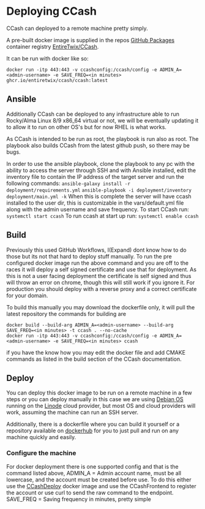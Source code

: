 # Deploying CCash

CCash can deployed to a remote machine pretty simply.

A pre-built docker image is supplied in the repos [GitHub Packages](https://github.com/features/packages) container registry [EntireTwix/CCash](https://github.com/EntireTwix/CCash/packages/851105).

It can be run with docker like so:

```
docker run -itp 443:443 -v ccashconfig:/ccash/config -e ADMIN_A=<admin-username> -e SAVE_FREQ=<in minutes> ghcr.io/entiretwix/ccash/ccash:latest
```

## Ansible
Additionally CCash can be deployed to any infrastructure able to run Rocky/Alma Linux 8/9 x86_64 virtual or not, we will be eventually updating it to allow it to run on other OS's but for now RHEL is what works. 

As CCash is intended to be run as root, the playbook is run also as root. The playbook also builds CCash from the latest github push, so there may be bugs.

In order to use the ansible playbook, clone the playbook to any pc with the ability to access the server through SSH and with Ansible installed, edit the inventory file to contain the IP address of the target server and run the following commands:
```ansible-galaxy install -r deployment/requirements.yml```
```ansible-playbook -i deployment/inventory deployment/main.yml -k```
When this is complete the server will have ccash installed to the user dir, this is customizable in the vars/default.yml file along with the admin username and save frequency.
To start CCash run:
```systemctl start ccash```
To run ccash at start up run:
```systemctl enable ccash```

## Build
Previously this used GitHub Workflows, I(Expand) dont know how to do those but its not that hard to deploy stuff manually. To run the pre configured docker image run the above command and you are off to the races it will deploy a self signed certificate and use that for deployment. As this is not a user facing deployment the certificate is self signed and thus will throw an error on chrome, though this will still work if you ignore it. For production you should deploy with a reverse proxy and a correct certificate for your domain.

To build this manually you may download the dockerfile only, it will pull the latest repository the commands for building are
```
docker build --build-arg ADMIN_A=<admin-username> --build-arg SAVE_FREQ=<in minutes> -t ccash . --no-cache
docker run -itp 443:443 -v ccashconfig:/ccash/config -e ADMIN_A=<admin-username> -e SAVE_FREQ=<in minutes> ccash
```
if you have the know how you may edit the docker file and add CMAKE commands as listed in the build section of the CCash documentation.

## Deploy

You can deploy this docker image to be run on a remote machine in a few steps or you can deploy manually in this case we are using [Debian OS](https://www.debian.org/) running on the [Linode](https://www.linode.com/) cloud provider, but most OS and cloud providers will work, assuming the machine can run an SSH server.

Additionally, there is a dockerfile where you can build it yourself or a repository available on [dockerhub](https://hub.docker.com/r/expandsys/ccash) for you to just pull and run on any machine quickly and easily.

### Configure the machine
For docker deployment there is one supported config and that is the command listed above, 
 ADMIN_A = Admin account name, must be all lowercase, and the account must be created before use. To do this either use the [CCashDeploy](https://hub.docker.com/r/expandsys/ccashdeploy) docker image and use the CCashFrontend to register the account or use curl to send the raw command to the endpoint.
 SAVE_FREQ = Saving frequency in minutes, pretty simple

